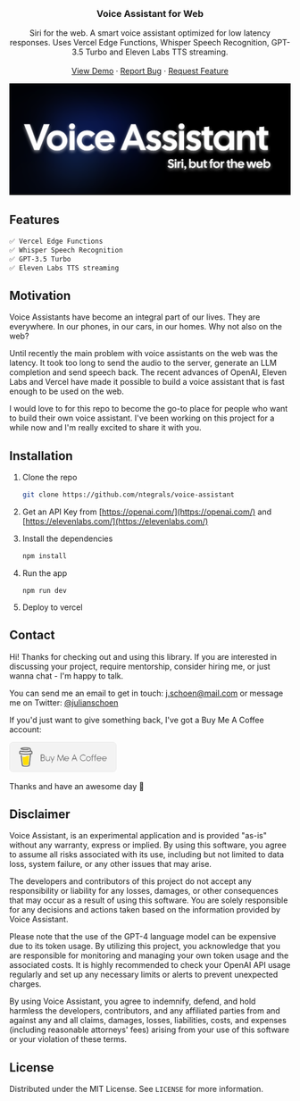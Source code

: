 <a name="readme-top"></a>

<br />
<div align="center">

<h3 align="center">Voice Assistant for Web</h3>

  <p align="center">
    Siri for the web. A smart voice assistant optimized for low latency responses. Uses Vercel Edge Functions, Whisper Speech Recognition, GPT-3.5 Turbo and Eleven Labs TTS streaming.
    <br />
    <br />
    <a href="https://github.com/ntegrals/voice-assistant">View Demo</a>
    ·
    <a href="https://github.com/ntegrals/voice-assistant/issues">Report Bug</a>
    ·
    <a href="https://github.com/ntegrals/voice-assistant/issues">Request Feature</a>
  </p>
</div>
<a href="https://github.com/ntegrals/voice-assistant">
    <img src="images/header.png" alt="Logo">
  </a>

## Features

    ✅ Vercel Edge Functions
    ✅ Whisper Speech Recognition
    ✅ GPT-3.5 Turbo
    ✅ Eleven Labs TTS streaming

## Motivation

Voice Assistants have become an integral part of our lives. They are everywhere. In our phones, in our cars, in our homes. Why not also on the web?

Until recently the main problem with voice assistants on the web was the latency. It took too long to send the audio to the server, generate an LLM completion and send speech back. The recent advances of OpenAI, Eleven Labs and Vercel have made it possible to build a voice assistant that is fast enough to be used on the web.

I would love to for this repo to become the go-to place for people who want to build their own voice assistant. I've been working on this project for a while now and I'm really excited to share it with you.

## Installation

1. Clone the repo

   ```sh
   git clone https://github.com/ntegrals/voice-assistant
   ```

2. Get an API Key from [https://openai.com/](https://openai.com/) and [https://elevenlabs.com/](https://elevenlabs.com/)

3. Install the dependencies
   ```sh
   npm install
   ```
4. Run the app
   ```
   npm run dev
   ```
5. Deploy to vercel

## Contact

Hi! Thanks for checking out and using this library. If you are interested in discussing your project, require mentorship, consider hiring me, or just wanna chat - I'm happy to talk.

You can send me an email to get in touch: j.schoen@mail.com or message me on Twitter: [@julianschoen](https://twitter.com/julianschoen)

If you'd just want to give something back, I've got a Buy Me A Coffee account:

<a href="https://www.buymeacoffee.com/ntegrals">
<img src="images/buymeacoffee.png" alt="buymeacoffee" width="192">
</a>

Thanks and have an awesome day 👋

## Disclaimer

Voice Assistant, is an experimental application and is provided "as-is" without any warranty, express or implied. By using this software, you agree to assume all risks associated with its use, including but not limited to data loss, system failure, or any other issues that may arise.

The developers and contributors of this project do not accept any responsibility or liability for any losses, damages, or other consequences that may occur as a result of using this software. You are solely responsible for any decisions and actions taken based on the information provided by Voice Assistant.

Please note that the use of the GPT-4 language model can be expensive due to its token usage. By utilizing this project, you acknowledge that you are responsible for monitoring and managing your own token usage and the associated costs. It is highly recommended to check your OpenAI API usage regularly and set up any necessary limits or alerts to prevent unexpected charges.

By using Voice Assistant, you agree to indemnify, defend, and hold harmless the developers, contributors, and any affiliated parties from and against any and all claims, damages, losses, liabilities, costs, and expenses (including reasonable attorneys' fees) arising from your use of this software or your violation of these terms.

<!-- LICENSE -->

## License

Distributed under the MIT License. See `LICENSE` for more information.
